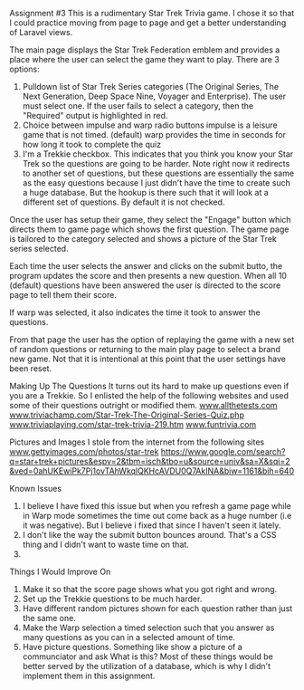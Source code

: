 Assignment #3
This is a rudimentary Star Trek Trivia game.  I chose it so that I could
practice moving from page to page and get a better understanding of Laravel views.

The main page displays the Star Trek Federation emblem and provides a place
where the user can select the game they want to play.  There are 3 options:
1. Pulldown list of Star Trek Series categories (The Original Series, The Next Generation,
    Deep Space Nine, Voyager and Enterprise).  The user must select one.
    If the user fails to select a category, then the "Required" output
    is highlighted in red.
2. Choice between impulse and warp radio buttons
      impulse is a leisure game that is not timed. (default)
      warp provides the time in seconds for how long it took to complete the quiz
3. I'm a Trekkie checkbox.  This indicates that you think you know your Star Trek
so the questions are going to be harder. Note right now it redirects to another set
of questions, but these questions are essentially the same as the easy questions
because I just didn't have the time to create such a huge database.  But the
hookup is there such that it will look at a different set of questions.
By default it is not checked.

Once the user has setup their game, they select the "Engage" button which directs
them to game page which shows the first question.  The game page is tailored to
the category selected and shows a picture of the Star Trek series selected.

Each time the user selects the answer and clicks on the submit butto, the program
updates the score and then presents a new question.  When all 10 (default)  questions
have been answered the user is directed to the score page to tell them their score.

If warp was selected, it also indicates the time it took to answer the questions.

From that page the user has the option of replaying the game with a new set of random
questions or returning to the main play page to select a brand new game.
Not that it is intentional at this point that the user settings have been reset.


Making Up The Questions
It turns out its hard to make up questions even if you are a Trekkie.
So I enlisted the help of the following websites and used some of their
questions outright or modified them.
  www.allthetests.com
  www.triviachamp.com/Star-Trek-The-Original-Series-Quiz.php
  www.triviaplaying.com/star-trek-trivia-219.htm
  www.funtrivia.com

Pictures and Images
I stole from the internet from the following sites
www.gettyimages.com/photos/star-trek
https://www.google.com/search?q=star+trek+pictures&espv=2&tbm=isch&tbo=u&source=univ&sa=X&sqi=2&ved=0ahUKEwiPk7Pj1ovTAhWkqlQKHcAVDU0Q7AkINA&biw=1161&bih=640

Known Issues
1.  I believe I have fixed this issue but when you refresh a game page while in Warp mode sometimes the time out come back as a huge number (i.e it was negative).  But I believe i fixed that since I haven't seen it lately.
2. I don't like the way the submit button bounces around.  That's a CSS thing and I didn't want to waste time on that.
3.

Things I Would Improve On
1. Make it so that the score page shows what you got right and wrong.
2. Set up the Trekkie questions to be much harder.
3. Have different random pictures shown for each question rather than just the same one.
4. Make the Warp selection a timed selection such that you answer as many questions
as you can in a selected amount of time.
5. Have picture questions.  Something like show a picture of a communciator and ask What is this?
Most of these things would be better served by the utilization of a database, which is
why I didn't implement them in this assignment.
